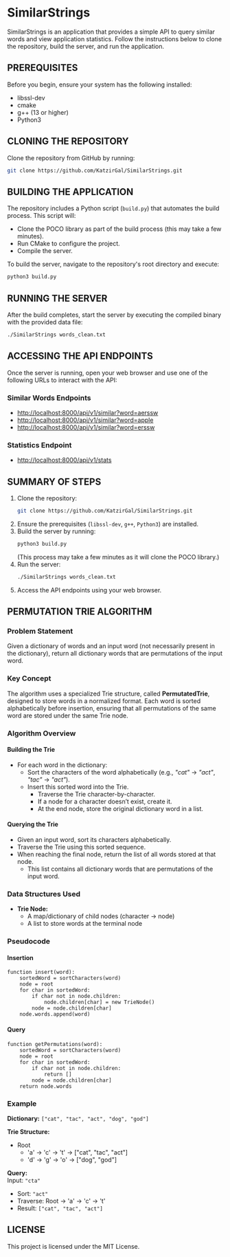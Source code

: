 # SimilarStrings

SimilarStrings is an application that provides a simple API to query similar words and view application statistics. Follow the instructions below to clone the repository, build the server, and run the application.

## PREREQUISITES
Before you begin, ensure your system has the following installed:
- libssl-dev
- cmake
- g++ (13 or higher)
- Python3

## CLONING THE REPOSITORY
Clone the repository from GitHub by running:

```bash
git clone https://github.com/KatzirGal/SimilarStrings.git
```

## BUILDING THE APPLICATION
The repository includes a Python script (`build.py`) that automates the build process. This script will:
- Clone the POCO library as part of the build process (this may take a few minutes).
- Run CMake to configure the project.
- Compile the server.

To build the server, navigate to the repository's root directory and execute:

```bash
python3 build.py
```

## RUNNING THE SERVER
After the build completes, start the server by executing the compiled binary with the provided data file:

```bash
./SimilarStrings words_clean.txt
```

## ACCESSING THE API ENDPOINTS
Once the server is running, open your web browser and use one of the following URLs to interact with the API:

### Similar Words Endpoints
- [http://localhost:8000/api/v1/similar?word=aerssw](http://localhost:8000/api/v1/similar?word=aerssw)
- [http://localhost:8000/api/v1/similar?word=apple](http://localhost:8000/api/v1/similar?word=apple)
- [http://localhost:8000/api/v1/similar?word=erssw](http://localhost:8000/api/v1/similar?word=erssw)

### Statistics Endpoint
- [http://localhost:8000/api/v1/stats](http://localhost:8000/api/v1/stats)

## SUMMARY OF STEPS
1. Clone the repository:
   ```bash
   git clone https://github.com/KatzirGal/SimilarStrings.git
   ```
2. Ensure the prerequisites (`libssl-dev`, `g++`, `Python3`) are installed.
3. Build the server by running:
   ```bash
   python3 build.py
   ```
   (This process may take a few minutes as it will clone the POCO library.)
4. Run the server:
   ```bash
   ./SimilarStrings words_clean.txt
   ```
5. Access the API endpoints using your web browser.

## PERMUTATION TRIE ALGORITHM

### Problem Statement
Given a dictionary of words and an input word (not necessarily present in the dictionary), return all dictionary words that are permutations of the input word.

### Key Concept
The algorithm uses a specialized Trie structure, called **PermutatedTrie**, designed to store words in a normalized format. Each word is sorted alphabetically before insertion, ensuring that all permutations of the same word are stored under the same Trie node.

### Algorithm Overview

#### Building the Trie
- For each word in the dictionary:
  - Sort the characters of the word alphabetically (e.g., *"cat"* → *"act"*, *"tac"* → *"act"*).
  - Insert this sorted word into the Trie.
    - Traverse the Trie character-by-character.
    - If a node for a character doesn’t exist, create it.
    - At the end node, store the original dictionary word in a list.

#### Querying the Trie
- Given an input word, sort its characters alphabetically.
- Traverse the Trie using this sorted sequence.
- When reaching the final node, return the list of all words stored at that node.
  - This list contains all dictionary words that are permutations of the input word.

### Data Structures Used
- **Trie Node:**
  - A map/dictionary of child nodes (character → node)
  - A list to store words at the terminal node

### Pseudocode

#### Insertion
```pseudo
function insert(word):
    sortedWord = sortCharacters(word)
    node = root
    for char in sortedWord:
        if char not in node.children:
            node.children[char] = new TrieNode()
        node = node.children[char]
    node.words.append(word)
```

#### Query
```pseudo
function getPermutations(word):
    sortedWord = sortCharacters(word)
    node = root
    for char in sortedWord:
        if char not in node.children:
            return []
        node = node.children[char]
    return node.words
```

### Example
**Dictionary:** `["cat", "tac", "act", "dog", "god"]`

**Trie Structure:**  
- Root  
  - 'a' → 'c' → 't' → ["cat", "tac", "act"]  
  - 'd' → 'g' → 'o' → ["dog", "god"]  

**Query:**  
Input: `"cta"`  
- Sort: `"act"`
- Traverse: Root → 'a' → 'c' → 't'
- Result: `["cat", "tac", "act"]`

## LICENSE
This project is licensed under the MIT License.

